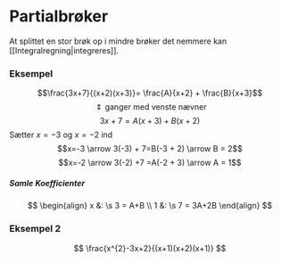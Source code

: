 # Partialbrøker
At splittet en stor brøk op i mindre brøker det nemmere kan [[Integralregning|integreres]].


### Eksempel
$$\frac{3x+7}{(x+2)(x+3)}= \frac{A}{x+2} + \frac{B}{x+3}$$
$$\Updownarrow \text{ganger med venste nævner}$$
$$3x+7 = A(x+3) + B(x+2)$$
Sætter $x=-3$ og $x=-2$ ind
$$x=-3 \arrow 3(-3) + 7=B(-3 + 2) \arrow B = 2$$
$$x=-2 \arrow 3(-2) +7 =A(-2 + 3) \arrow A = 1$$
##### Samle Koefficienter
$$
\begin{align}
x &: \s 3 = A+B \\
1 &: \s 7 = 3A+2B
\end{align}
$$

### Eksempel 2
$$
\frac{x^{2}-3x+2}{(x+1)(x+2)(x+1)}
$$